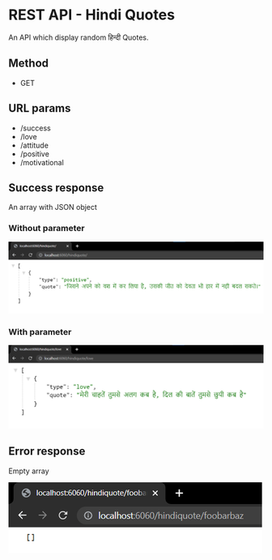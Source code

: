 
# REST API - Hindi Quotes

An API which display random हिन्दी Quotes.

## Method

- GET

## URL params

 - /success
 - /love
 - /attitude
 - /positive
 - /motivational

## Success response

An array with JSON object

### Without parameter
![Sample response without url parameter](./demo/sample.png)

### With parameter

![Sample response with url parameter](./demo/with-parameter.png)


## Error response 
Empty array

![Sample response for error](./demo/error.png)